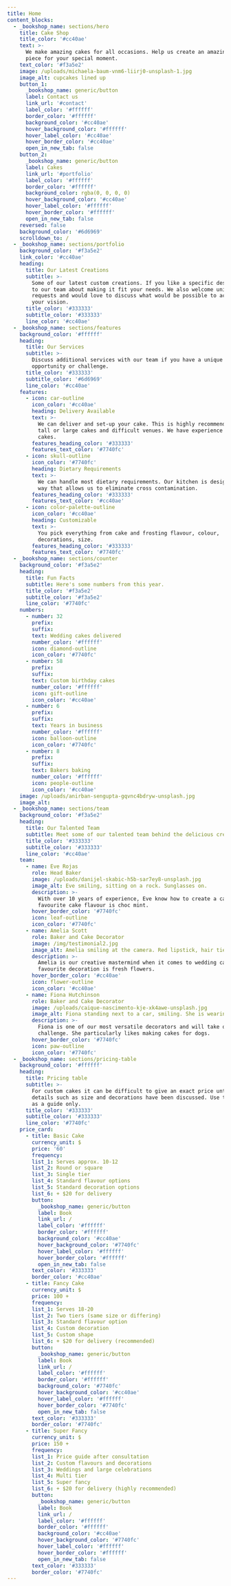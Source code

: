 ```yaml
---
title: Home
content_blocks:
  - _bookshop_name: sections/hero
    title: Cake Shop
    title_color: '#cc40ae'
    text: >-
      We make amazing cakes for all occasions. Help us create an amazing center
      piece for your special moment.
    text_color: '#f3a5e2'
    image: /uploads/michaela-baum-vnm6-liirj0-unsplash-1.jpg
    image_alt: cupcakes lined up
    button_1:
      _bookshop_name: generic/button
      label: Contact us
      link_url: '#contact'
      label_color: '#ffffff'
      border_color: '#ffffff'
      background_color: '#cc40ae'
      hover_background_color: '#ffffff'
      hover_label_color: '#cc40ae'
      hover_border_color: '#cc40ae'
      open_in_new_tab: false
    button_2:
      _bookshop_name: generic/button
      label: Cakes
      link_url: '#portfolio'
      label_color: '#ffffff'
      border_color: '#ffffff'
      background_color: rgba(0, 0, 0, 0)
      hover_background_color: '#cc40ae'
      hover_label_color: '#ffffff'
      hover_border_color: '#ffffff'
      open_in_new_tab: false
    reversed: false
    background_color: '#6d6969'
    scrolldown_to: /
  - _bookshop_name: sections/portfolio
    background_color: '#f3a5e2'
    link_color: '#cc40ae'
    heading:
      title: Our Latest Creations
      subtitle: >-
        Some of our latest custom creations. If you like a specific design, talk
        to our team about making it fit your needs. We also welcome unique
        requests and would love to discuss what would be possible to achieve
        your vision.
      title_color: '#333333'
      subtitle_color: '#333333'
      line_color: '#cc40ae'
  - _bookshop_name: sections/features
    background_color: '#ffffff'
    heading:
      title: Our Services
      subtitle: >-
        Discuss additional services with our team if you have a unique
        opportunity or challenge.
      title_color: '#333333'
      subtitle_color: '#6d6969'
      line_color: '#cc40ae'
    features:
      - icon: car-outline
        icon_color: '#cc40ae'
        heading: Delivery Available
        text: >-
          We can deliver and set-up your cake. This is highly recommended for
          tall or large cakes and difficult venues. We have experience moving
          cakes.
        features_heading_color: '#333333'
        features_text_color: '#7740fc'
      - icon: skull-outline
        icon_color: '#7740fc'
        heading: Dietary Requirements
        text: >-
          We can handle most dietary requirements. Our kitchen is designed in a
          way that allows us to eliminate cross contamination.
        features_heading_color: '#333333'
        features_text_color: '#cc40ae'
      - icon: color-palette-outline
        icon_color: '#cc40ae'
        heading: Customizable
        text: >-
          You pick everything from cake and frosting flavour, colour,
          decorations, size. 
        features_heading_color: '#333333'
        features_text_color: '#7740fc'
  - _bookshop_name: sections/counter
    background_color: '#f3a5e2'
    heading:
      title: Fun Facts
      subtitle: Here's some numbers from this year.
      title_color: '#f3a5e2'
      subtitle_color: '#f3a5e2'
      line_color: '#7740fc'
    numbers:
      - number: 32
        prefix:
        suffix:
        text: Wedding cakes delivered
        number_color: '#ffffff'
        icon: diamond-outline
        icon_color: '#7740fc'
      - number: 58
        prefix:
        suffix:
        text: Custom birthday cakes
        number_color: '#ffffff'
        icon: gift-outline
        icon_color: '#cc40ae'
      - number: 6
        prefix:
        suffix:
        text: Years in business
        number_color: '#ffffff'
        icon: balloon-outline
        icon_color: '#7740fc'
      - number: 8
        prefix:
        suffix:
        text: Bakers baking
        number_color: '#ffffff'
        icon: people-outline
        icon_color: '#cc40ae'
    image: /uploads/anirban-sengupta-gqvnc4bdryw-unsplash.jpg
    image_alt:
  - _bookshop_name: sections/team
    background_color: '#f3a5e2'
    heading:
      title: Our Talented Team
      subtitle: Meet some of our talented team behind the delicious creations.
      title_color: '#333333'
      subtitle_color: '#333333'
      line_color: '#cc40ae'
    team:
      - name: Eve Rojas
        role: Head Baker
        image: /uploads/danijel-skabic-h5b-sar7ey8-unsplash.jpg
        image_alt: Eve smiling, sitting on a rock. Sunglasses on.
        description: >-
          With over 10 years of experience, Eve know how to create a cake! Her
          favourite cake flavour is choc mint.
        hover_border_color: '#7740fc'
        icon: leaf-outline
        icon_color: '#7740fc'
      - name: Amelia Scott
        role: Baker and Cake Decorator
        image: /img/testimonial2.jpg
        image_alt: Amelia smiling at the camera. Red lipstick, hair tied in a bun.
        description: >-
          Amelia is our creative mastermind when it comes to wedding cakes. Her
          favourite decoration is fresh flowers.
        hover_border_color: '#cc40ae'
        icon: flower-outline
        icon_color: '#cc40ae'
      - name: Fiona Hutchinson
        role: Baker and Cake Decorator
        image: /uploads/caique-nascimento-kje-xk4awe-unsplash.jpg
        image_alt: Fiona standing next to a car, smiling. She is wearing a blue top
        description: >-
          Fiona is one of our most versatile decorators and will take on any
          challenge. She particularly likes making cakes for dogs.
        hover_border_color: '#7740fc'
        icon: paw-outline
        icon_color: '#7740fc'
  - _bookshop_name: sections/pricing-table
    background_color: '#ffffff'
    heading:
      title: Pricing table
      subtitle: >-
        For custom cakes it can be difficult to give an exact price until
        details such as size and decorations have been discussed. Use this table
        as a guide only.
      title_color: '#333333'
      subtitle_color: '#333333'
      line_color: '#7740fc'
    price_card:
      - title: Basic Cake
        currency_unit: $
        price: '60'
        frequency:
        list_1: Serves approx. 10-12
        list_2: Round or square
        list_3: Single tier
        list_4: Standard flavour options
        list_5: Standard decoration options
        list_6: + $20 for delivery
        button:
          _bookshop_name: generic/button
          label: Book
          link_url: /
          label_color: '#ffffff'
          border_color: '#ffffff'
          background_color: '#cc40ae'
          hover_background_color: '#7740fc'
          hover_label_color: '#ffffff'
          hover_border_color: '#ffffff'
          open_in_new_tab: false
        text_color: '#333333'
        border_color: '#cc40ae'
      - title: Fancy Cake
        currency_unit: $
        price: 100 +
        frequency:
        list_1: Serves 18-20
        list_2: Two tiers (same size or differing)
        list_3: Standard flavour option
        list_4: Custom decoration
        list_5: Custom shape
        list_6: + $20 for delivery (recommended)
        button:
          _bookshop_name: generic/button
          label: Book
          link_url: /
          label_color: '#ffffff'
          border_color: '#ffffff'
          background_color: '#7740fc'
          hover_background_color: '#cc40ae'
          hover_label_color: '#ffffff'
          hover_border_color: '#7740fc'
          open_in_new_tab: false
        text_color: '#333333'
        border_color: '#7740fc'
      - title: Super Fancy
        currency_unit: $
        price: 150 +
        frequency:
        list_1: Price guide after consultation
        list_2: Custom flavours and decorations
        list_3: Weddings and large celebrations
        list_4: Multi tier
        list_5: Super fancy
        list_6: + $20 for delivery (highly recommended)
        button:
          _bookshop_name: generic/button
          label: Book
          link_url: /
          label_color: '#ffffff'
          border_color: '#ffffff'
          background_color: '#cc40ae'
          hover_background_color: '#7740fc'
          hover_label_color: '#ffffff'
          hover_border_color: '#ffffff'
          open_in_new_tab: false
        text_color: '#333333'
        border_color: '#7740fc'
---
```

